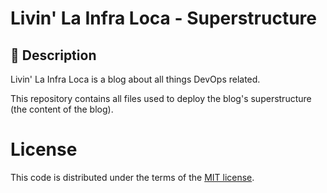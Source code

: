 # Livin' La Infra Loca - Superstructure

## 📰 Description

Livin' La Infra Loca is a blog about all things DevOps related.

This repository contains all files used to deploy the blog's superstructure (the content of the blog).

# License

This code is distributed under the terms of the [MIT license](LICENSE).
